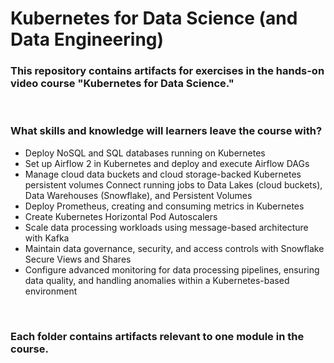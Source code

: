# Kubernetes for Data Science (and Data Engineering)

### This repository contains artifacts for exercises in the hands-on video course "Kubernetes for Data Science."

<br>

### What skills and knowledge will learners leave the course with?

- Deploy NoSQL and SQL databases running on Kubernetes
- Set up Airflow 2 in Kubernetes and deploy and execute Airflow DAGs
- Manage cloud data buckets and cloud storage-backed Kubernetes persistent volumes
Connect running jobs to Data Lakes (cloud buckets), Data Warehouses (Snowflake), and Persistent Volumes
- Deploy Prometheus, creating and consuming metrics in Kubernetes
- Create Kubernetes Horizontal Pod Autoscalers
- Scale data processing workloads using message-based architecture with Kafka
- Maintain data governance, security, and access controls with Snowflake Secure Views and Shares
- Configure advanced monitoring for data processing pipelines, ensuring data quality, and handling anomalies within a Kubernetes-based environment

<br>

### Each folder contains artifacts relevant to one module in the course.
